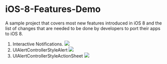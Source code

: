 iOS-8-Features-Demo
===================

A sample project that covers most new features introduced in iOS 8 and the list of changes that are needed to be done by developers to port their apps to iOS 8.

 1. Interactive Notifications.
 <img src="http://i.imgur.com/laJJ6Kd.png"></img>
 2. UIAlertControllerStyleAlert
 <img src="http://i.imgur.com/laJJ6Kd.png"></img>
 3. UIAlertControllerStyleActionSheet
 <img src="http://i.imgur.com/laJJ6Kd.png"></img>
